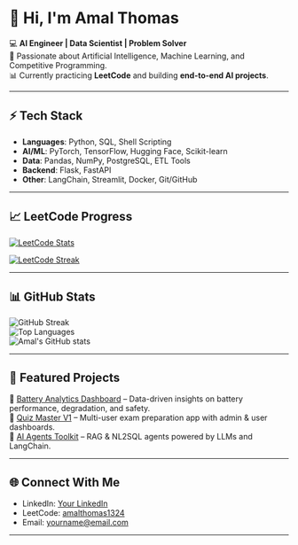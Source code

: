 # 👋 Hi, I'm Amal Thomas  

💻 **AI Engineer | Data Scientist | Problem Solver**  
🚀 Passionate about Artificial Intelligence, Machine Learning, and Competitive Programming.  
📊 Currently practicing **LeetCode** and building **end-to-end AI projects**.  

---

## ⚡ Tech Stack

- **Languages**: Python, SQL, Shell Scripting  
- **AI/ML**: PyTorch, TensorFlow, Hugging Face, Scikit-learn  
- **Data**: Pandas, NumPy, PostgreSQL, ETL Tools  
- **Backend**: Flask, FastAPI  
- **Other**: LangChain, Streamlit, Docker, Git/GitHub  

---

## 📈 LeetCode Progress  

[![LeetCode Stats](https://leetcard.jacoblin.cool/amalthomas1324?theme=dark&ext=contest)](https://leetcode.com/amalthomas1324)  

[![LeetCode Streak](https://leetcard.jacoblin.cool/amalthomas1324?theme=dark&ext=heatmap)](https://leetcode.com/amalthomas1324)  

---

## 📊 GitHub Stats  

![GitHub Streak](https://streak-stats.demolab.com?user=amalthomas&theme=dark&hide_border=true)  
![Top Languages](https://github-readme-stats.vercel.app/api/top-langs/?username=amalthomas&layout=compact&theme=dark&hide_border=true)  
![Amal's GitHub stats](https://github-readme-stats.vercel.app/api?username=amalthomas&show_icons=true&theme=dark&hide_border=true)  

---

## 🚀 Featured Projects  

🔹 [Battery Analytics Dashboard](https://github.com/your-link) – Data-driven insights on battery performance, degradation, and safety.  
🔹 [Quiz Master V1](https://github.com/your-link) – Multi-user exam preparation app with admin & user dashboards.  
🔹 [AI Agents Toolkit](https://github.com/your-link) – RAG & NL2SQL agents powered by LLMs and LangChain.  

---

## 🌐 Connect With Me  

- LinkedIn: [Your LinkedIn](https://www.linkedin.com/in/yourprofile)  
- LeetCode: [amalthomas1324](https://leetcode.com/amalthomas1324)  
- Email: yourname@email.com  

---
